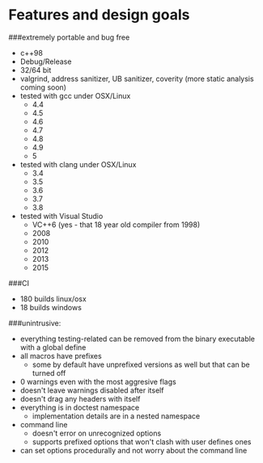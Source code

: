 Features and design goals
=======




###extremely portable and bug free

- c++98
- Debug/Release
- 32/64 bit
- valgrind, address sanitizer, UB sanitizer, coverity (more static analysis coming soon)
- tested with gcc under OSX/Linux
    - 4.4
    - 4.5
    - 4.6
    - 4.7
    - 4.8
    - 4.9
    - 5
- tested with clang under OSX/Linux
    - 3.4
    - 3.5
    - 3.6
    - 3.7
    - 3.8
- tested with Visual Studio
    - VC++6 (yes - that 18 year old compiler from 1998)
    - 2008
    - 2010
    - 2012
    - 2013
    - 2015

###CI

- 180 builds linux/osx
- 18 builds windows

###unintrusive:

- everything testing-related can be removed from the binary executable with a global define
- all macros have prefixes
    - some by default have unprefixed versions as well but that can be turned off
- 0 warnings even with the most aggresive flags
- doesn't leave warnings disabled after itself
- doesn't drag any headers with itself
- everything is in doctest namespace
    - implementation details are in a nested namespace
- command line
    - doesn't error on unrecognized options
    - supports prefixed options that won't clash with user defines ones
- can set options procedurally and not worry about the command line